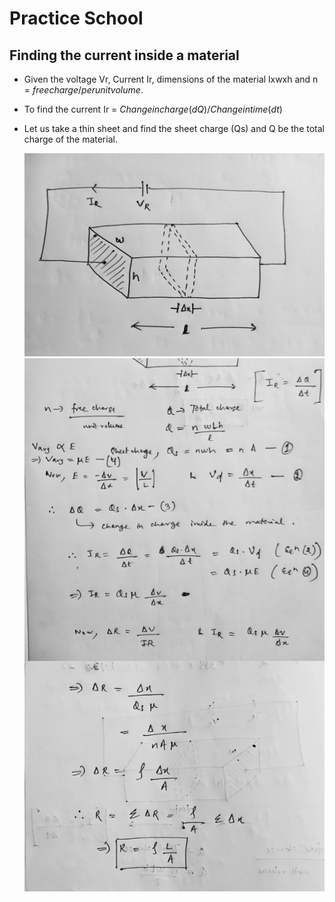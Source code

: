 # Practice School

## Finding the current inside a material

- Given the voltage Vr, Current Ir, dimensions of the material lxwxh and n = $free charge/per unit volume$.
- To find the current Ir = $Change in charge(dQ) / Change in time (dt)$
- Let us take a thin sheet and find the sheet charge (Qs) and Q be the total charge of the material.

  ![Diagram](docs/1.jpg)
  ![Diagram](docs/2.jpg)
